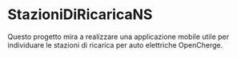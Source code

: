 # StazioniDiRicaricaNS

Questo progetto mira a realizzare una applicazione mobile utile per individuare le stazioni di ricarica per auto elettriche OpenCherge.
